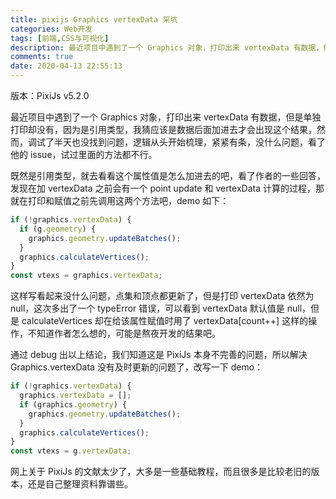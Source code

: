 ```yaml
---
title: pixijs Graphics vertexData 采坑
categories: Web开发
tags: [前端,CSS与可视化]
description: 最近项目中遇到了一个 Graphics 对象，打印出来 vertexData 有数据，但是单独打印却没有，因为是引用类型，我猜应该是数据后面加进去才会出现这个问题，然而，调试了半天也没找到问题
comments: true
date: 2020-04-13 22:55:13
---
```


版本：PixiJs v5.2.0

最近项目中遇到了一个 Graphics 对象，打印出来 vertexData 有数据，但是单独打印却没有，因为是引用类型，我猜应该是数据后面加进去才会出现这个结果，然而，调试了半天也没找到问题，逻辑从头开始梳理，紧紧有条，没什么问题，看了他的 issue，试过里面的方法都不行。

既然是引用类型，就去看看这个属性值是怎么加进去的吧，看了作者的一些回答，发现在加 vertexData 之前会有一个 point update 和 vertexData 计算的过程，那就在打印和赋值之前先调用这两个方法吧，demo 如下：

```js
if (!graphics.vertexData) {
  if (g.geometry) {
    graphics.geometry.updateBatches();
  }
  graphics.calculateVertices();
}
const vtexs = graphics.vertexData;
```

这样写看起来没什么问题，点集和顶点都更新了，但是打印 vertexData 依然为 null，这次多出了一个 typeError 错误，可以看到 vertexData 默认值是 null，但是 calculateVertices 却在给该属性赋值时用了 vertexData[count++] 这样的操作，不知道作者怎么想的，可能是熬夜开发的结果吧。

通过 debug 出以上结论，我们知道这是 PixiJs 本身不完善的问题，所以解决 Graphics.vertexData 没有及时更新的问题了，改写一下 demo：

```js
if (!graphics.vertexData) {
  graphics.vertexData = [];
  if (graphics.geometry) {
    graphics.geometry.updateBatches();
  }
  graphics.calculateVertices();
}
const vtexs = g.vertexData;
```

网上关于 PixiJs 的文献太少了，大多是一些基础教程，而且很多是比较老旧的版本，还是自己整理资料靠谱些。
